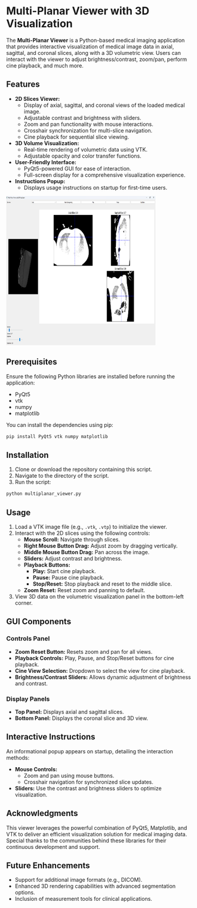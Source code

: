 # Multi-Planar Viewer with 3D Visualization

The **Multi-Planar Viewer** is a Python-based medical imaging application that provides interactive visualization of medical image data in axial, sagittal, and coronal slices, along with a 3D volumetric view. Users can interact with the viewer to adjust brightness/contrast, zoom/pan, perform cine playback, and much more.

## Features

- **2D Slices Viewer:**
  - Display of axial, sagittal, and coronal views of the loaded medical image.
  - Adjustable contrast and brightness with sliders.
  - Zoom and pan functionality with mouse interactions.
  - Crosshair synchronization for multi-slice navigation.
  - Cine playback for sequential slice viewing.
- **3D Volume Visualization:**
  - Real-time rendering of volumetric data using VTK.
  - Adjustable opacity and color transfer functions.
- **User-Friendly Interface:**
  - PyQt5-powered GUI for ease of interaction.
  - Full-screen display for a comprehensive visualization experience.
- **Instructions Popup:**
  - Displays usage instructions on startup for first-time users.
<img src=https://github.com/Chron1c-24/Team-17-tasks/blob/main/Image%20Viewer%20(Task%201)/Screenshot_2025-01-14_013546%5B1%5D.png alt="alt-text" width="400" height="400">  


## Prerequisites

Ensure the following Python libraries are installed before running the application:

- PyQt5
- vtk
- numpy
- matplotlib

You can install the dependencies using pip:
```bash
pip install PyQt5 vtk numpy matplotlib
```

## Installation

1. Clone or download the repository containing this script.
2. Navigate to the directory of the script.
3. Run the script:
```bash
python multiplanar_viewer.py
```

## Usage

1. Load a VTK image file (e.g., `.vtk`, `.vtp`) to initialize the viewer.
2. Interact with the 2D slices using the following controls:
   - **Mouse Scroll:** Navigate through slices.
   - **Right Mouse Button Drag:** Adjust zoom by dragging vertically.
   - **Middle Mouse Button Drag:** Pan across the image.
   - **Sliders:** Adjust contrast and brightness.
   - **Playback Buttons:**
     - **Play:** Start cine playback.
     - **Pause:** Pause cine playback.
     - **Stop/Reset:** Stop playback and reset to the middle slice.
   - **Zoom Reset:** Reset zoom and panning to default.
3. View 3D data on the volumetric visualization panel in the bottom-left corner.

## GUI Components

### Controls Panel
- **Zoom Reset Button:** Resets zoom and pan for all views.
- **Playback Controls:** Play, Pause, and Stop/Reset buttons for cine playback.
- **Cine View Selection:** Dropdown to select the view for cine playback.
- **Brightness/Contrast Sliders:** Allows dynamic adjustment of brightness and contrast.

### Display Panels
- **Top Panel:** Displays axial and sagittal slices.
- **Bottom Panel:** Displays the coronal slice and 3D view.

## Interactive Instructions

An informational popup appears on startup, detailing the interaction methods:

- **Mouse Controls:**
  - Zoom and pan using mouse buttons.
  - Crosshair navigation for synchronized slice updates.
- **Sliders:** Use the contrast and brightness sliders to optimize visualization.

## Acknowledgments

This viewer leverages the powerful combination of PyQt5, Matplotlib, and VTK to deliver an efficient visualization solution for medical imaging data. Special thanks to the communities behind these libraries for their continuous development and support.

## Future Enhancements

- Support for additional image formats (e.g., DICOM).
- Enhanced 3D rendering capabilities with advanced segmentation options.
- Inclusion of measurement tools for clinical applications.

